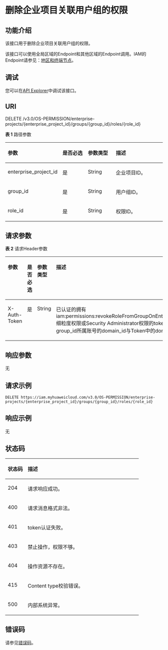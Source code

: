 # 删除企业项目关联用户组的权限<a name="iam_02_0521"></a>

## 功能介绍<a name="section615610916521"></a>

该接口用于删除企业项目关联用户组的权限。

该接口可以使用全局区域的Endpoint和其他区域的Endpoint调用。IAM的Endpoint请参见：[地区和终端节点](https://developer.huaweicloud.com/endpoint?IAM)。

## 调试<a name="section4158999528"></a>

您可以在[API Explorer](https://apiexplorer.developer.huaweicloud.com/apiexplorer/doc?product=IAM&api=RevokeRoleFromGroupOnEnterpriseProject)中调试该接口。

## URI<a name="section14158149195213"></a>

DELETE /v3.0/OS-PERMISSION/enterprise-projects/\{enterprise\_project\_id\}/groups/\{group\_id\}/roles/\{role\_id\}

**表 1**  路径参数

<a name="table315911913523"></a>
<table><thead align="left"><tr id="row5690141185217"><th class="cellrowborder" valign="top" width="20%" id="mcps1.2.5.1.1"><p id="p66906119521"><a name="p66906119521"></a><a name="p66906119521"></a>参数</p>
</th>
<th class="cellrowborder" valign="top" width="20%" id="mcps1.2.5.1.2"><p id="p11690191125217"><a name="p11690191125217"></a><a name="p11690191125217"></a>是否必选</p>
</th>
<th class="cellrowborder" valign="top" width="20%" id="mcps1.2.5.1.3"><p id="p15690131155212"><a name="p15690131155212"></a><a name="p15690131155212"></a>参数类型</p>
</th>
<th class="cellrowborder" valign="top" width="40%" id="mcps1.2.5.1.4"><p id="p14690611135219"><a name="p14690611135219"></a><a name="p14690611135219"></a>描述</p>
</th>
</tr>
</thead>
<tbody><tr id="row156907111527"><td class="cellrowborder" valign="top" width="20%" headers="mcps1.2.5.1.1 "><p id="p1769014112526"><a name="p1769014112526"></a><a name="p1769014112526"></a>enterprise_project_id</p>
</td>
<td class="cellrowborder" valign="top" width="20%" headers="mcps1.2.5.1.2 "><p id="p9690151135215"><a name="p9690151135215"></a><a name="p9690151135215"></a>是</p>
</td>
<td class="cellrowborder" valign="top" width="20%" headers="mcps1.2.5.1.3 "><p id="p0690611175220"><a name="p0690611175220"></a><a name="p0690611175220"></a>String</p>
</td>
<td class="cellrowborder" valign="top" width="40%" headers="mcps1.2.5.1.4 "><p id="p469015111525"><a name="p469015111525"></a><a name="p469015111525"></a>企业项目ID。</p>
</td>
</tr>
<tr id="row1690611115212"><td class="cellrowborder" valign="top" width="20%" headers="mcps1.2.5.1.1 "><p id="p9690161125219"><a name="p9690161125219"></a><a name="p9690161125219"></a>group_id</p>
</td>
<td class="cellrowborder" valign="top" width="20%" headers="mcps1.2.5.1.2 "><p id="p186901211155214"><a name="p186901211155214"></a><a name="p186901211155214"></a>是</p>
</td>
<td class="cellrowborder" valign="top" width="20%" headers="mcps1.2.5.1.3 "><p id="p26901711165213"><a name="p26901711165213"></a><a name="p26901711165213"></a>String</p>
</td>
<td class="cellrowborder" valign="top" width="40%" headers="mcps1.2.5.1.4 "><p id="p166903116522"><a name="p166903116522"></a><a name="p166903116522"></a>用户组ID。</p>
</td>
</tr>
<tr id="row9690191145218"><td class="cellrowborder" valign="top" width="20%" headers="mcps1.2.5.1.1 "><p id="p669011113525"><a name="p669011113525"></a><a name="p669011113525"></a>role_id</p>
</td>
<td class="cellrowborder" valign="top" width="20%" headers="mcps1.2.5.1.2 "><p id="p1369031119522"><a name="p1369031119522"></a><a name="p1369031119522"></a>是</p>
</td>
<td class="cellrowborder" valign="top" width="20%" headers="mcps1.2.5.1.3 "><p id="p76902112528"><a name="p76902112528"></a><a name="p76902112528"></a>String</p>
</td>
<td class="cellrowborder" valign="top" width="40%" headers="mcps1.2.5.1.4 "><p id="p4690111119523"><a name="p4690111119523"></a><a name="p4690111119523"></a>权限ID。</p>
</td>
</tr>
</tbody>
</table>

## 请求参数<a name="section91672097527"></a>

**表 2**  请求Header参数

<a name="table1516710925212"></a>
<table><thead align="left"><tr id="row66901111125220"><th class="cellrowborder" valign="top" width="20%" id="mcps1.2.5.1.1"><p id="p369041165217"><a name="p369041165217"></a><a name="p369041165217"></a>参数</p>
</th>
<th class="cellrowborder" valign="top" width="20%" id="mcps1.2.5.1.2"><p id="p5690171135214"><a name="p5690171135214"></a><a name="p5690171135214"></a>是否必选</p>
</th>
<th class="cellrowborder" valign="top" width="20%" id="mcps1.2.5.1.3"><p id="p56901111145215"><a name="p56901111145215"></a><a name="p56901111145215"></a>参数类型</p>
</th>
<th class="cellrowborder" valign="top" width="40%" id="mcps1.2.5.1.4"><p id="p56901311175211"><a name="p56901311175211"></a><a name="p56901311175211"></a>描述</p>
</th>
</tr>
</thead>
<tbody><tr id="row36901211175212"><td class="cellrowborder" valign="top" width="20%" headers="mcps1.2.5.1.1 "><p id="p1969031135218"><a name="p1969031135218"></a><a name="p1969031135218"></a>X-Auth-Token</p>
</td>
<td class="cellrowborder" valign="top" width="20%" headers="mcps1.2.5.1.2 "><p id="p1269041111520"><a name="p1269041111520"></a><a name="p1269041111520"></a>是</p>
</td>
<td class="cellrowborder" valign="top" width="20%" headers="mcps1.2.5.1.3 "><p id="p18690141120526"><a name="p18690141120526"></a><a name="p18690141120526"></a>String</p>
</td>
<td class="cellrowborder" valign="top" width="40%" headers="mcps1.2.5.1.4 "><p id="p55420632111736"><a name="p55420632111736"></a><a name="p55420632111736"></a>已认证的拥有iam:permissions:revokeRoleFromGroupOnEnterpriseProject细粒度权限或Security Administrator权限的token。同时要求group_id所属账号的domain_id与Token中的domain_id一致。</p>
</td>
</tr>
</tbody>
</table>

## 响应参数<a name="section181705910524"></a>

无

## 请求示例<a name="section111702911522"></a>

```
DELETE https://iam.myhuaweicloud.com/v3.0/OS-PERMISSION/enterprise-projects/{enterprise_project_id}/groups/{group_id}/roles/{role_id}
```

## 响应示例<a name="section151714913529"></a>

无

## 状态码<a name="section31751494526"></a>

<a name="table71753916526"></a>
<table><thead align="left"><tr id="row16902011205213"><th class="cellrowborder" valign="top" width="15%" id="mcps1.1.3.1.1"><p id="p169041195218"><a name="p169041195218"></a><a name="p169041195218"></a>状态码</p>
</th>
<th class="cellrowborder" valign="top" width="85%" id="mcps1.1.3.1.2"><p id="p1069111118527"><a name="p1069111118527"></a><a name="p1069111118527"></a>描述</p>
</th>
</tr>
</thead>
<tbody><tr id="row26912011105213"><td class="cellrowborder" valign="top" width="15%" headers="mcps1.1.3.1.1 "><p id="p96911411125212"><a name="p96911411125212"></a><a name="p96911411125212"></a>204</p>
</td>
<td class="cellrowborder" valign="top" width="85%" headers="mcps1.1.3.1.2 "><p id="p169112113521"><a name="p169112113521"></a><a name="p169112113521"></a>请求响应成功。</p>
</td>
</tr>
<tr id="row19691131115213"><td class="cellrowborder" valign="top" width="15%" headers="mcps1.1.3.1.1 "><p id="p1269161145219"><a name="p1269161145219"></a><a name="p1269161145219"></a>400</p>
</td>
<td class="cellrowborder" valign="top" width="85%" headers="mcps1.1.3.1.2 "><p id="p196917118529"><a name="p196917118529"></a><a name="p196917118529"></a>请求消息格式非法。</p>
</td>
</tr>
<tr id="row176911011185212"><td class="cellrowborder" valign="top" width="15%" headers="mcps1.1.3.1.1 "><p id="p1169116117522"><a name="p1169116117522"></a><a name="p1169116117522"></a>401</p>
</td>
<td class="cellrowborder" valign="top" width="85%" headers="mcps1.1.3.1.2 "><p id="p56911711155214"><a name="p56911711155214"></a><a name="p56911711155214"></a>token认证失败。</p>
</td>
</tr>
<tr id="row969181155212"><td class="cellrowborder" valign="top" width="15%" headers="mcps1.1.3.1.1 "><p id="p10691141195216"><a name="p10691141195216"></a><a name="p10691141195216"></a>403</p>
</td>
<td class="cellrowborder" valign="top" width="85%" headers="mcps1.1.3.1.2 "><p id="p10691151175211"><a name="p10691151175211"></a><a name="p10691151175211"></a>禁止操作，权限不够。</p>
</td>
</tr>
<tr id="row14691121165220"><td class="cellrowborder" valign="top" width="15%" headers="mcps1.1.3.1.1 "><p id="p146918118527"><a name="p146918118527"></a><a name="p146918118527"></a>404</p>
</td>
<td class="cellrowborder" valign="top" width="85%" headers="mcps1.1.3.1.2 "><p id="p1969191105211"><a name="p1969191105211"></a><a name="p1969191105211"></a>操作资源不存在。</p>
</td>
</tr>
<tr id="row522412633413"><td class="cellrowborder" valign="top" width="15%" headers="mcps1.1.3.1.1 "><p id="p167251316322"><a name="p167251316322"></a><a name="p167251316322"></a>415</p>
</td>
<td class="cellrowborder" valign="top" width="85%" headers="mcps1.1.3.1.2 "><p id="p472518163214"><a name="p472518163214"></a><a name="p472518163214"></a>Content type校验错误。</p>
</td>
</tr>
<tr id="row1269116117521"><td class="cellrowborder" valign="top" width="15%" headers="mcps1.1.3.1.1 "><p id="p20664637163311"><a name="p20664637163311"></a><a name="p20664637163311"></a>500</p>
</td>
<td class="cellrowborder" valign="top" width="85%" headers="mcps1.1.3.1.2 "><p id="p1664737113312"><a name="p1664737113312"></a><a name="p1664737113312"></a>内部系统异常。</p>
</td>
</tr>
</tbody>
</table>

## 错误码<a name="section81796917529"></a>

请参见[错误码](错误码.md)。

